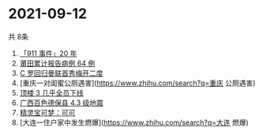 # 2021-09-12
  共 8条

  <!-- BEGIN -->
  <!-- 最后更新时间:Sun Sep 12 2021 16:14:39 GMT+0000 (Coordinated Universal Time) -->
  1. [「911 事件」20 年](https://www.zhihu.com/search?q=911)
1. [莆田累计报告病例 64 例](https://www.zhihu.com/search?q=莆田疫情)
1. [C 罗回归曼联首秀梅开二度](https://www.zhihu.com/search?q=C罗)
1. [重庆一对闺蜜公厕遇害](https://www.zhihu.com/search?q=重庆 公厕遇害)
1. [顶楼 3 几乎全员下线](https://www.zhihu.com/search?q=顶楼3)
1. [广西百色德保县 4.3 级地震](https://www.zhihu.com/search?q=广西地震)
1. [精灵宝可梦：可可](https://www.zhihu.com/search?q=精灵宝可梦可可)
1. [大连一住户家中发生燃爆](https://www.zhihu.com/search?q=大连 燃爆)
  <!-- END -->
  